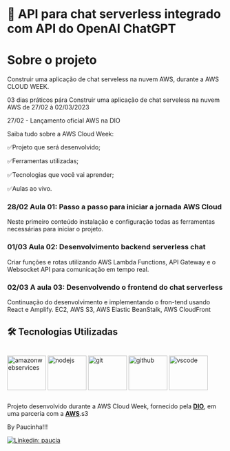 # 🚀 API para chat serverless integrado com API do OpenAI ChatGPT

# Sobre o projeto



Construir uma aplicação de chat serveless na nuvem AWS, durante a  AWS CLOUD WEEK.

03 dias práticos pára Construir uma aplicação de chat serveless na nuvem AWS de 27/02 à 02/03/2023

27/02 - Lançamento oficial AWS na DIO

Saiba tudo sobre a AWS Cloud Week:

✅Projeto que será desenvolvido;

✅Ferramentas utilizadas;

✅Tecnologias que você vai aprender;

✅Aulas ao vivo.

### 28/02 Aula 01: Passo a passo para iniciar a jornada AWS Cloud

Neste primeiro conteúdo instalação e configuração todas as ferramentas necessárias para iniciar o projeto. 

### 01/03 Aula 02: Desenvolvimento backend serverless chat

Criar funções e rotas utilizando AWS Lambda Functions, API Gateway e o Websocket API para comunicação em tempo real.

### 02/03 A aula 03: Desenvolvendo o frontend do chat serverless 

Continuação do desenvolvimento e implementando o fron-tend usando React e Amplify.
EC2, AWS S3, AWS Elastic BeanStalk, AWS CloudFront

## 🛠 Tecnologias Utilizadas

<div style="display: inline_block"><br>
            <img align="center" alt="amazonwebservices" height="80" width="90" src="https://cdn.jsdelivr.net/gh/devicons/devicon/icons/amazonwebservices/amazonwebservices-original.svg"/>
            <img align="center" alt="nodejs" height="80" width="90" src="https://cdn.jsdelivr.net/gh/devicons/devicon/icons/nodejs/nodejs-plain.svg"/>
            <img align="center" alt="git" height="80" width="90" src="https://cdn.jsdelivr.net/gh/devicons/devicon/icons/git/git-original.svg"/>
            <img align="center" alt="github" height="80" width="90" src="https://cdn.jsdelivr.net/gh/devicons/devicon/icons/github/github-original.svg"/>
            <img align="center" alt="vscode" height="80" width="90" src="https://cdn.jsdelivr.net/gh/devicons/devicon/icons/vscode/vscode-original.svg"/>
</div>

##

Projeto desenvolvido durante a AWS Cloud Week, fornecido pela [**DIO**](https://www.dio.me/), em uma parceria com a [**AWS**](https://aws.amazon.com/pt/).s3

By Paucinha!!!

[![Linkedin: paucia](https://img.shields.io/badge/Paucia-blue?style=flat-square&logo=Linkedin&logoColor=white&link=https://www.linkedin.com/in/paucia-lisboa/)](https://www.linkedin.com/in/paucia-lisboa/)
